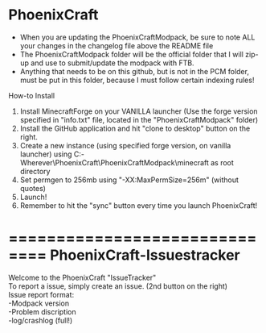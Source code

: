 PhoenixCraft
============
- When you are updating the PhoenixCraftModpack, be sure to note ALL your changes in the changelog file above the README file
- The PhoenixCraftModpack folder will be the official folder that I will zip-up and use to submit/update the modpack with FTB.
- Anything that needs to be on this github, but is not in the PCM folder, must be put in this folder, because I must follow certain indexing rules!


How-to Install

1. Install MinecraftForge on your VANILLA launcher (Use the forge version specified in "info.txt" file, located in the "PhoenixCraftModpack" folder)
2. Install the GitHub application and hit "clone to desktop" button on the right.
3. Create a new instance (using specified forge version, on vanilla launcher) using C:\-Wherever\PhoenixCraft\PhoenixCraftModpack\minecraft as root directory
4. Set permgen to 256mb using "-XX:MaxPermSize=256m" (without quotes)
5. Launch!
6. Remember to hit the "sync" button every time you launch PhoenixCraft!



==============================
PhoenixCraft-Issuestracker
==============================
Welcome to the PhoenixCraft "IssueTracker"   
To report a issue, simply create an issue. (2nd button on the right)   
Issue report format:   
-Modpack version   
-Problem discription   
-log/crashlog (full!)   
 
